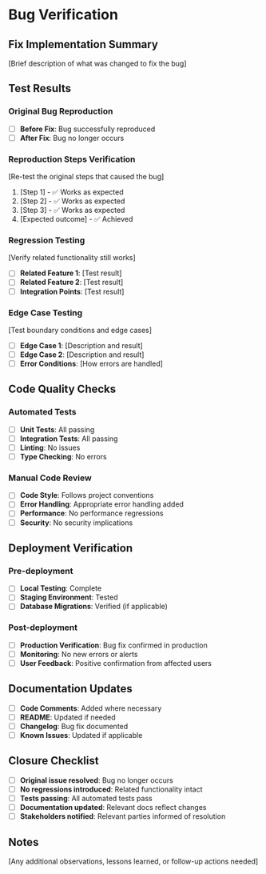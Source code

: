 # Bug Verification

## Fix Implementation Summary
[Brief description of what was changed to fix the bug]

## Test Results

### Original Bug Reproduction
- [ ] **Before Fix**: Bug successfully reproduced
- [ ] **After Fix**: Bug no longer occurs

### Reproduction Steps Verification
[Re-test the original steps that caused the bug]

1. [Step 1] - ✅ Works as expected
2. [Step 2] - ✅ Works as expected  
3. [Step 3] - ✅ Works as expected
4. [Expected outcome] - ✅ Achieved

### Regression Testing
[Verify related functionality still works]

- [ ] **Related Feature 1**: [Test result]
- [ ] **Related Feature 2**: [Test result]
- [ ] **Integration Points**: [Test result]

### Edge Case Testing
[Test boundary conditions and edge cases]

- [ ] **Edge Case 1**: [Description and result]
- [ ] **Edge Case 2**: [Description and result]
- [ ] **Error Conditions**: [How errors are handled]

## Code Quality Checks

### Automated Tests
- [ ] **Unit Tests**: All passing
- [ ] **Integration Tests**: All passing
- [ ] **Linting**: No issues
- [ ] **Type Checking**: No errors

### Manual Code Review
- [ ] **Code Style**: Follows project conventions
- [ ] **Error Handling**: Appropriate error handling added
- [ ] **Performance**: No performance regressions
- [ ] **Security**: No security implications

## Deployment Verification

### Pre-deployment
- [ ] **Local Testing**: Complete
- [ ] **Staging Environment**: Tested
- [ ] **Database Migrations**: Verified (if applicable)

### Post-deployment
- [ ] **Production Verification**: Bug fix confirmed in production
- [ ] **Monitoring**: No new errors or alerts
- [ ] **User Feedback**: Positive confirmation from affected users

## Documentation Updates
- [ ] **Code Comments**: Added where necessary
- [ ] **README**: Updated if needed
- [ ] **Changelog**: Bug fix documented
- [ ] **Known Issues**: Updated if applicable

## Closure Checklist
- [ ] **Original issue resolved**: Bug no longer occurs
- [ ] **No regressions introduced**: Related functionality intact
- [ ] **Tests passing**: All automated tests pass
- [ ] **Documentation updated**: Relevant docs reflect changes
- [ ] **Stakeholders notified**: Relevant parties informed of resolution

## Notes
[Any additional observations, lessons learned, or follow-up actions needed]